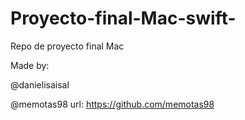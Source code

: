 # Proyecto-final-Mac-swift-
Repo de proyecto final Mac

Made by:

@danielisaisal

@memotas98 url: https://github.com/memotas98
